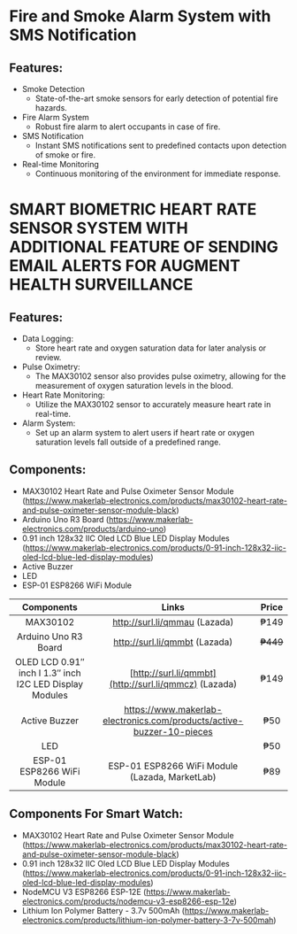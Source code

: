 # Fire and Smoke Alarm System with SMS Notification
## Features:
* Smoke Detection
  * State-of-the-art smoke sensors for early detection of potential fire hazards.
* Fire Alarm System
  * Robust fire alarm to alert occupants in case of fire.
* SMS Notification
  * Instant SMS notifications sent to predefined contacts upon detection of smoke or fire.
* Real-time Monitoring
  * Continuous monitoring of the environment for immediate response.

# SMART BIOMETRIC HEART RATE SENSOR SYSTEM WITH ADDITIONAL FEATURE OF SENDING EMAIL ALERTS FOR AUGMENT HEALTH SURVEILLANCE
## Features:
* Data Logging:
  * Store heart rate and oxygen saturation data for later analysis or review.
* Pulse Oximetry: 
  * The MAX30102 sensor also provides pulse oximetry, allowing for the measurement of oxygen saturation levels in the blood.
* Heart Rate Monitoring: 
  * Utilize the MAX30102 sensor to accurately measure heart rate in real-time.
* Alarm System:
  * Set up an alarm system to alert users if heart rate or oxygen saturation levels fall outside of a predefined range.
  
## Components:
* MAX30102 Heart Rate and Pulse Oximeter Sensor Module (https://www.makerlab-electronics.com/products/max30102-heart-rate-and-pulse-oximeter-sensor-module-black)
* Arduino Uno R3 Board (https://www.makerlab-electronics.com/products/arduino-uno)
* 0.91 inch 128x32 IIC Oled LCD Blue LED Display Modules (https://www.makerlab-electronics.com/products/0-91-inch-128x32-iic-oled-lcd-blue-led-display-modules)
* Active Buzzer
* LED
* ESP-01 ESP8266 WiFi Module

| Components | Links    | Price    |
| :---:   | :---: | :---: |
| MAX30102 | http://surl.li/qmmau (Lazada)   | ₱149 |
| Arduino Uno R3 Board | http://surl.li/qmmbt (Lazada)   | ~~₱449~~ |
| OLED LCD 0.91″ inch l 1.3″ inch I2C LED Display Modules | [http://surl.li/qmmbt](http://surl.li/qmmcz) (Lazada) | ₱149 |
| Active Buzzer | https://www.makerlab-electronics.com/products/active-buzzer-10-pieces | ₱50 |
| LED |  | ₱50 |
| ESP-01 ESP8266 WiFi Module | ESP-01 ESP8266 WiFi Module (Lazada, MarketLab) | ₱89 |

## Components For Smart Watch:
* MAX30102 Heart Rate and Pulse Oximeter Sensor Module (https://www.makerlab-electronics.com/products/max30102-heart-rate-and-pulse-oximeter-sensor-module-black)
* 0.91 inch 128x32 IIC Oled LCD Blue LED Display Modules (https://www.makerlab-electronics.com/products/0-91-inch-128x32-iic-oled-lcd-blue-led-display-modules)
* NodeMCU V3 ESP8266 ESP-12E (https://www.makerlab-electronics.com/products/nodemcu-v3-esp8266-esp-12e)
* Lithium Ion Polymer Battery - 3.7v 500mAh (https://www.makerlab-electronics.com/products/lithium-ion-polymer-battery-3-7v-500mah)
